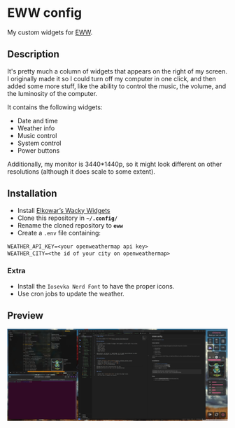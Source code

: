 # EWW config

My custom widgets for [EWW](https://github.com/elkowar/eww).  

## Description

It's pretty much a column of widgets that appears on the right of my screen.  
I originally made it so I could turn off my computer in one click, and then added some more stuff, like the ability to control the music, the volume, and the luminosity of the computer.

It contains the following widgets:
- Date and time
- Weather info
- Music control
- System control
- Power buttons

Additionally, my monitor is 3440*1440p, so it might look different on other resolutions (although it does scale to some extent).


## Installation

- Install [Elkowar’s Wacky Widgets](https://elkowar.github.io/eww)
- Clone this repository in **`~/.config/`**
- Rename the cloned repository to **`eww`**
- Create a `.env` file containing:
```
WEATHER_API_KEY=<your openweathermap api key>
WEATHER_CITY=<the id of your city on openweathermap>
```

### Extra

- Install the `Iosevka Nerd Font` to have the proper icons.
- Use cron jobs to update the weather.

## Preview

![Just a normal screenshot](https://raw.githubusercontent.com/XLhinares/eww_config/main/images/example2.webp "Example of desktop with this EWW config")
